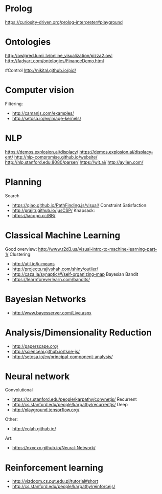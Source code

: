 # Prolog
https://curiosity-driven.org/prolog-interpreter#playground

# Ontologies
http://owlgred.lumii.lv/online_visualization/pizza2.owl
http://fadyart.com/ontologies/FinanceDemo.html

#Control
http://nikital.github.io/pid/

# Computer vision
Filtering:
* http://camanjs.com/examples/
* http://setosa.io/ev/image-kernels/

# NLP
https://demos.explosion.ai/displacy/
https://demos.explosion.ai/displacy-ent/
http://nlp-compromise.github.io/website/
http://nlp.stanford.edu:8080/parser/
https://wit.ai/
http://aylien.com/

# Planning
Search
* https://qiao.github.io/PathFinding.js/visual/
Constraint Satisfaction
* http://prajitr.github.io/jusCSP/
Knapsack:
* https://jacopo.cc/BB/


# Classical Machine Learning
Good overview:
http://www.r2d3.us/visual-intro-to-machine-learning-part-1/
Clustering
* http://util.io/k-means
* http://projects.rajivshah.com/shiny/outlier/
* http://caza.la/synaptic/#/self-organizing-map
Bayesian Bandit
* https://learnforeverlearn.com/bandits/

# Bayesian Networks
* http://www.bayesserver.com/Live.aspx

# Analysis/Dimensionality Reduction
* http://paperscape.org/
* http://scienceai.github.io/tsne-js/
* http://setosa.io/ev/principal-component-analysis/

# Neural network
Convolutional
* https://cs.stanford.edu/people/karpathy/convnetjs/
Recurrent
* http://cs.stanford.edu/people/karpathy/recurrentjs/
Deep
* http://playground.tensorflow.org/

Other:
* http://colah.github.io/

Art:
* https://nxxcxx.github.io/Neural-Network/
# Reinforcement learning
* http://vizdoom.cs.put.edu.pl/tutorial#short
* http://cs.stanford.edu/people/karpathy/reinforcejs/
